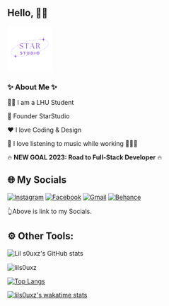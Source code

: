 ## Hello, 🖐🏻

<img src="./imgs/StarStudio.png" alt="StarDev" width="20%">

### ✨ About Me ✨
👨‍🎓 I am a LHU Student

💼 Founder StarStudio

❤️ I love Coding & Design

🎵 I love listening to music while working 👨🏻‍💻

🔥 **NEW GOAL 2023: Road to Full-Stack Developer** 🔥


## 🌐 My Socials
[![Instagram](https://img.shields.io/badge/Instagram-%23E4405F.svg?style=for-the-badge&logo=Instagram&logoColor=white)](https://instagram.com/lils0uxz) 
[![Facebook](https://img.shields.io/badge/Facebook-%231877F2.svg?style=for-the-badge&logo=Facebook&logoColor=white)](https://www.facebook.com/lil.s0uxz/)
[![Gmail](https://img.shields.io/badge/Gmail-D14836?style=for-the-badge&logo=gmail&logoColor=white)](mailto:its.s0ux@gmail.com)
[![Behance](https://img.shields.io/badge/Behance-1769ff?style=for-the-badge&logo=behance&logoColor=white)](https://www.behance.net/lils0uxz)

👆Above is link to my Socials.

## ⚙️ Other Tools:

![Lil s0uxz's GitHub stats](https://github-readme-stats.vercel.app/api?username=lils0uxz&show_icons=true&theme=transparent)

<p><img align="center" src="https://github-readme-streak-stats.herokuapp.com/?user=lils0uxz&" alt="lils0uxz" /></p>

[![Top Langs](https://github-readme-stats.vercel.app/api/top-langs/?username=lils0uxz&layout=compact)](https://github.com/lils0uxz)

[![lils0uxz's wakatime stats](https://github-readme-stats.vercel.app/api/wakatime?username=lils0uxz)](https://github.com/lils0uxz)
